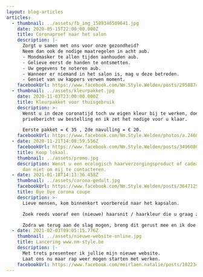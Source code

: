 ```yaml
---
layout: blog-articles
articles:
  - thumbnail: ../assets/fb_img_1589346509641.jpg
    date: 2020-05-15T22:00:00.000Z
    title: Coronaproef naar het salon
    description: |-
      Zorgt u samen met ons voor onze gezondheid?
      Neem dan ook de nodige maatregelen in acht aub.
      - Mondmasker te allen tijden aanhouden aub.
      - Gelieve eerst de handen te ontsmetten.
      - Uw gegevens te noteren aub.
      - Wanneer er niemand in het salon is, mag u deze betreden.
      - Geniet van uw kappers verwen moment.
    facebookUrl: https://www.facebook.com/Nm.Style.Welden/posts/2958874864232650
  - thumbnail: ../assets/kleurpakket.jpg
    date: 2020-11-03T23:00:00.000Z
    title: Kleurpakket voor thuisgebruik
    description: >-
      Wenst u in deze coronatijd toch uw eigen kleur bij te werken, doe dan via
      privébericht uw bestelling en ik zet het nodige voor u klaar.

      Eerste pakket = € 35 , 2de navulling = € 20.
    facebookUrl: https://www.facebook.com/Nm.Style.Welden/photos/a.246082732178557/3449604805159651/
  - date: 2020-11-21T14:08:59.556Z
    facebookUrl: https://www.facebook.com/Nm.Style.Welden/posts/3496080137178784
    title: Koop lokaal.
    thumbnail: ../assets/promo.jpg
    description: Wenst u een ecologisch haarverzorgingsproduct of cadeaubon, aarzel
      dan niet om mij te contacteren.
  - date: 2021-01-18T14:13:36.458Z
    thumbnail: ../assets/corona-gedult.jpg
    facebookUrl: https://www.facebook.com/Nm.Style.Welden/posts/3647125165407613
    title: Bye bye corona coupe
    description: >-
      Lieve mensen, kom binnenkort voorbereid naar het kapsalon.

      Zoek reeds vooraf een (nieuwe) haarsnit / haarkleur die u graag ziet.

      Zodra we terug aan de slag mogen, breng dit gerust mee en ik doe zoveel mogelijk mijn best dit bij u te laten passen.
  - date: 2021-02-03T09:05:15.776Z
    thumbnail: ../assets/nieuwe-website-online.jpg
    title: Lancering www.nm-style.be
    description: |-
      Met trots presenteer ik jullie mijn nieuwe website.
      Laat ons nu maar rap weer mogen starten met werken.
    facebookUrl: https://www.facebook.com/meirlaen.natalie/posts/10223493371657731?notif_id=1612346409585904&notif_t=feedback_reaction_generic&ref=notif
---
```

